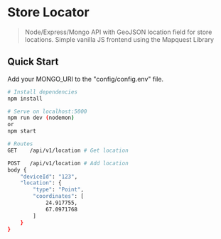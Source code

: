 # Store Locator

> Node/Express/Mongo API with GeoJSON location field for store locations. Simple vanilla JS frontend using the Mapquest Library

## Quick Start

Add your MONGO_URI to the "config/config.env" file.

```bash
# Install dependencies
npm install

# Serve on localhost:5000
npm run dev (nodemon)
or
npm start

# Routes
GET    /api/v1/location # Get location

POST   /api/v1/location # Add location
body {
    "deviceId": "123",
    "location": {
        "type": "Point",
        "coordinates": [
            24.917755,
            67.0971768
        ]
    }
}
```
